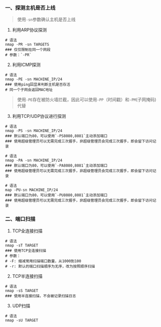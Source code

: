 ### 一、探测主机是否上线
> 使用`-sn`参数确认主机是否上线

1. 利用ARP协议探测
```shell
# 语法
nmap -PR -sn TARGETS
### 仅仅限制在同一个网段
# 参数：`-PR`
```

2. 利用ICMP探测
```shell
# 语法
nmap -PE -sn MACHINE_IP/24
### 使用ping回显来判断主机是否存活
# 同一个子网会返回MAC地址
```
> 使用`-PE`存在被防火墙拦截，因此可以使用`-PP`（时间戳）和`-PM`(子网掩码)代替

3. 利用TCP/UDP协议进行探测
```shell
# 语法
nmap -PS -sn MACHINE_IP/24
### 默认端口为80，可以使用`-PS8080,8081`主动添加端口
### 使用超级管理员可以无需完成三次握手，非超级管理员会完成三次握手，即会留下访问记录

# 语法
nmap -PA -sn MACHINE_IP/24
### 默认端口为80，可以使用`-PA8080,8081`主动添加端口
### 使用超级管理员可以无需完成三次握手，非超级管理员会完成三次握手，即会留下访问记录

# 语法
map -PU-sn MACHINE_IP/24
### 默认端口为80，可以使用`-PU8080,8081`主动添加端口
### 使用超级管理员可以无需完成三次握手，非超级管理员会完成三次握手，即会留下访问记录
```

### 二、端口扫描
1. TCP全连接扫描
```shell
# 语法
nmap -sT TARGET
### 使用TCP全连接扫描
# 参数：
# -F: 缩减常用扫描端口数量，从1000到100
# -r: 默认的端口扫描顺序为无序，改为按照顺序扫描
```

2. TCP半连接扫描
```shell
# 语法
nmap -sS TARGET
### 使用半连接扫描，不会被记录扫描日志
```

3. UDP扫描
```shell
# 语法
nmap -sU TARGET
```

